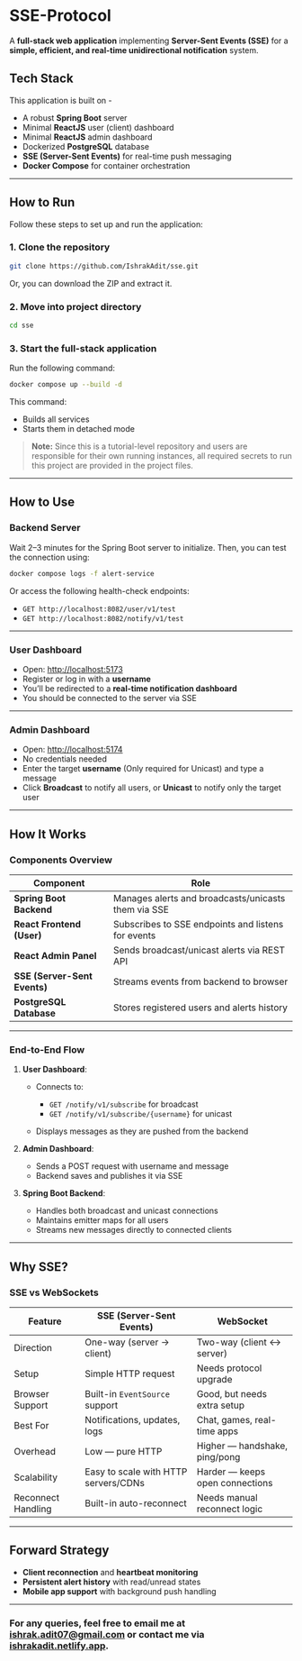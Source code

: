 # SSE-Protocol

A **full-stack web application** implementing **Server-Sent Events (SSE)** for a **simple, efficient, and real-time unidirectional notification** system.

## Tech Stack

This application is built on -

- A robust **Spring Boot** server
- Minimal **ReactJS** user (client) dashboard
- Minimal **ReactJS** admin dashboard
- Dockerized **PostgreSQL** database
- **SSE (Server-Sent Events)** for real-time push messaging
- **Docker Compose** for container orchestration

---

## How to Run

Follow these steps to set up and run the application:

### 1. Clone the repository

```bash
git clone https://github.com/IshrakAdit/sse.git
```

Or, you can download the ZIP and extract it.

### 2. Move into project directory

```bash
cd sse
```

### 3. Start the full-stack application

Run the following command:

```bash
docker compose up --build -d
```

This command:

- Builds all services
- Starts them in detached mode

> **Note:** Since this is a tutorial-level repository and users are responsible for their own running instances, all required secrets to run this project are provided in the project files.

---

## How to Use

### Backend Server

Wait 2–3 minutes for the Spring Boot server to initialize.
Then, you can test the connection using:

```bash
docker compose logs -f alert-service
```

Or access the following health-check endpoints:

- `GET http://localhost:8082/user/v1/test`
- `GET http://localhost:8082/notify/v1/test`

---

### User Dashboard

- Open: [http://localhost:5173](http://localhost:5173)
- Register or log in with a **username**
- You’ll be redirected to a **real-time notification dashboard**
- You should be connected to the server via SSE

---

### Admin Dashboard

- Open: [http://localhost:5174](http://localhost:5174)
- No credentials needed
- Enter the target **username** (Only required for Unicast) and type a message
- Click **Broadcast** to notify all users, or **Unicast** to notify only the target user

---

## How It Works

### Components Overview

| Component                    | Role                                                |
| ---------------------------- | --------------------------------------------------- |
| **Spring Boot Backend**      | Manages alerts and broadcasts/unicasts them via SSE |
| **React Frontend (User)**    | Subscribes to SSE endpoints and listens for events  |
| **React Admin Panel**        | Sends broadcast/unicast alerts via REST API         |
| **SSE (Server-Sent Events)** | Streams events from backend to browser              |
| **PostgreSQL Database**      | Stores registered users and alerts history          |

---

### End-to-End Flow

1. **User Dashboard**:

   - Connects to:

     - `GET /notify/v1/subscribe` for broadcast
     - `GET /notify/v1/subscribe/{username}` for unicast

   - Displays messages as they are pushed from the backend

2. **Admin Dashboard**:

   - Sends a POST request with username and message
   - Backend saves and publishes it via SSE

3. **Spring Boot Backend**:

   - Handles both broadcast and unicast connections
   - Maintains emitter maps for all users
   - Streams new messages directly to connected clients

---

## Why SSE?

### SSE vs WebSockets

| Feature            | SSE (Server-Sent Events)             | WebSocket                       |
| ------------------ | ------------------------------------ | ------------------------------- |
| Direction          | One-way (server → client)            | Two-way (client ↔ server)       |
| Setup              | Simple HTTP request                  | Needs protocol upgrade          |
| Browser Support    | Built-in `EventSource` support       | Good, but needs extra setup     |
| Best For           | Notifications, updates, logs         | Chat, games, real-time apps     |
| Overhead           | Low — pure HTTP                      | Higher — handshake, ping/pong   |
| Scalability        | Easy to scale with HTTP servers/CDNs | Harder — keeps open connections |
| Reconnect Handling | Built-in auto-reconnect              | Needs manual reconnect logic    |

---

## Forward Strategy

- **Client reconnection** and **heartbeat monitoring**
- **Persistent alert history** with read/unread states
- **Mobile app support** with background push handling

---

### For any queries, feel free to email me at [ishrak.adit07@gmail.com](mailto:ishrak.adit07@gmail.com) or contact me via [ishrakadit.netlify.app](https://ishrakadit.netlify.app).
